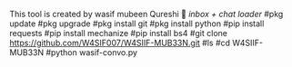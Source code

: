 This tool is created by wasif mubeen Qureshi 🙂
*inbox + chat loader*
#pkg update
#pkg upgrade
#pkg install git
#pkg install python
#pip install requests
#pip install mechanize
#pip install bs4
#git clone https://github.com/W4SIF007/W4SIIF-MUB33N.git
#ls
#cd W4SIIF-MUB33N
#python wasif-convo.py

